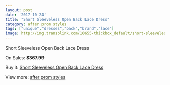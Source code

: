 ```yaml
---
layout: post
date: '2017-10-24'
title: "Short Sleeveless Open Back Lace Dress"
category: after prom styles
tags: ["unique","dresses","back","brand","lace"]
image: http://img.transblink.com/16655-thickbox_default/short-sleeveless-open-back-lace-dress.jpg
---
```

Short Sleeveless Open Back Lace Dress

On Sales: **$367.99**
<a href="https://www.transblink.com/en/after-prom-styles/5261-short-sleeveless-open-back-lace-dress.html"><amp-img layout="responsive" width="600" height="600" src="//img.transblink.com/16655-thickbox_default/short-sleeveless-open-back-lace-dress.jpg" alt="Short Sleeveless Open Back Lace Dress 0" /></a>
<a href="https://www.transblink.com/en/after-prom-styles/5261-short-sleeveless-open-back-lace-dress.html"><amp-img layout="responsive" width="600" height="600" src="//img.transblink.com/16658-thickbox_default/short-sleeveless-open-back-lace-dress.jpg" alt="Short Sleeveless Open Back Lace Dress 1" /></a>
<a href="https://www.transblink.com/en/after-prom-styles/5261-short-sleeveless-open-back-lace-dress.html"><amp-img layout="responsive" width="600" height="600" src="//img.transblink.com/16657-thickbox_default/short-sleeveless-open-back-lace-dress.jpg" alt="Short Sleeveless Open Back Lace Dress 2" /></a>
<a href="https://www.transblink.com/en/after-prom-styles/5261-short-sleeveless-open-back-lace-dress.html"><amp-img layout="responsive" width="600" height="600" src="//img.transblink.com/16656-thickbox_default/short-sleeveless-open-back-lace-dress.jpg" alt="Short Sleeveless Open Back Lace Dress 3" /></a>

Buy it: [Short Sleeveless Open Back Lace Dress](https://www.transblink.com/en/after-prom-styles/5261-short-sleeveless-open-back-lace-dress.html "Short Sleeveless Open Back Lace Dress")

View more: [after prom styles](https://www.transblink.com/en/55-after-prom-styles "after prom styles")